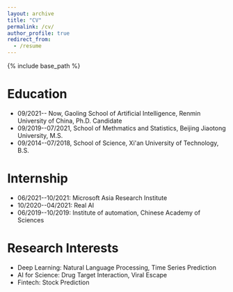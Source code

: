 ```yaml
---
layout: archive
title: "CV"
permalink: /cv/
author_profile: true
redirect_from:
  - /resume
---
```


{% include base_path %}

Education
======
* 09/2021-- Now, Gaoling School of Artificial Intelligence, Renmin University of China, Ph.D. Candidate
* 09/2019--07/2021, School of Methmatics and Statistics, Beijing Jiaotong University, M.S.
* 09/2014--07/2018, School of Science, Xi'an University of Technology, B.S.

Internship
======
* 06/2021--10/2021: Microsoft Asia Research Institute
* 10/2020--04/2021: Real AI
* 06/2019--10/2019: Institute of automation, Chinese Academy of Sciences
  
Research Interests
======
* Deep Learning: Natural Language Processing, Time Series Prediction
* AI for Science: Drug Target Interaction, Viral Escape
* Fintech:  Stock Prediction


<!-- Publications
======
  <ul>{% for post in site.publications %}
    {% include archive-single-cv.html %}
  {% endfor %}</ul>
  
Talks
======
  <ul>{% for post in site.talks %}
    {% include archive-single-talk-cv.html %}
  {% endfor %}</ul>
  
Teaching
======
  <ul>{% for post in site.teaching %}
    {% include archive-single-cv.html %}
  {% endfor %}</ul>
  
Service and leadership
======
* Currently signed in to 43 different slack teams -->
